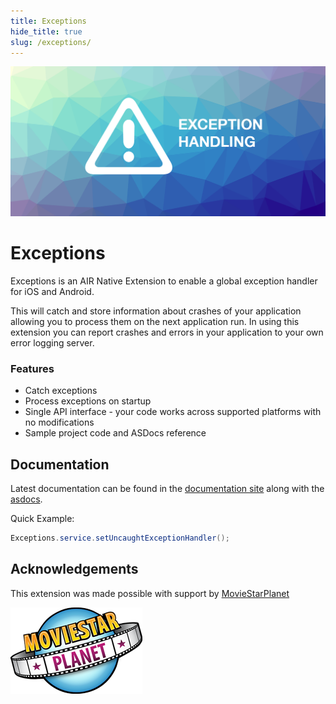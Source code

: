 ```yaml
---
title: Exceptions
hide_title: true
slug: /exceptions/
---
```


![Exceptions](images/promo.png)


# Exceptions

Exceptions is an AIR Native Extension to enable a global exception handler for iOS and Android.

This will catch and store information about crashes of your application allowing you to process
them on the next application run. In using this extension you can report crashes and errors in 
your application to your own error logging server. 


### Features

- Catch exceptions 
- Process exceptions on startup 
- Single API interface - your code works across supported platforms with no modifications
- Sample project code and ASDocs reference




## Documentation

Latest documentation can be found in the [documentation site](https://docs.airnativeextensions.com/docs/exceptions)
along with the [asdocs](https://docs.airnativeextensions.com/asdocs/exceptions). 

Quick Example: 

```actionscript
Exceptions.service.setUncaughtExceptionHandler();

```



## Acknowledgements

This extension was made possible with support by [MovieStarPlanet](http://corporate.moviestarplanet.com/) 

![MovieStarPlanet](images/msp_logo.png)

